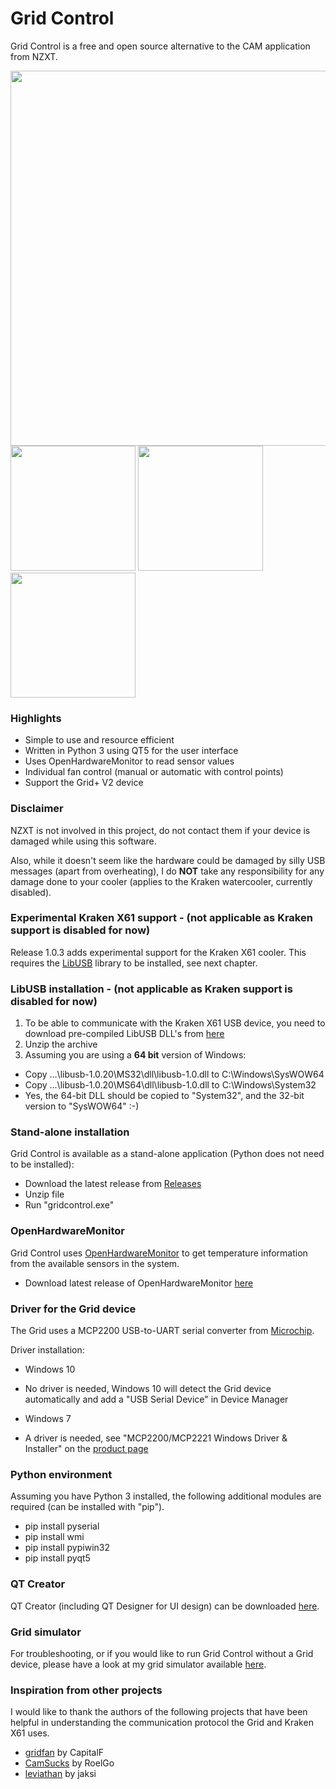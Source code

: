 # Grid Control
Grid Control is a free and open source alternative to the CAM application from NZXT.

<img src="https://github.com/akej74/grid-control/blob/master/screenshots/screenshot_1.png" width="600">

<img src="https://github.com/akej74/grid-control/blob/master/screenshots/screenshot_2.png" width="200">
<img src="https://github.com/akej74/grid-control/blob/master/screenshots/screenshot_3.png" width="200">
<img src="https://github.com/akej74/grid-control/blob/master/screenshots/screenshot_4.png" width="200">

### Highlights
- Simple to use and resource efficient
- Written in Python 3 using QT5 for the user interface
- Uses OpenHardwareMonitor to read sensor values
- Individual fan control (manual or automatic with control points)
- Support the Grid+ V2 device

### Disclaimer
NZXT is not involved in this project, do not contact them if your device is damaged while using this software.

Also, while it doesn't seem like the hardware could be damaged by silly USB messages (apart from overheating), I do **NOT** take any responsibility for any damage done to your cooler (applies to the Kraken watercooler, currently disabled).

### Experimental Kraken X61 support - (not applicable as Kraken support is disabled for now)
Release 1.0.3 adds experimental support for the Kraken X61 cooler. This requires the [LibUSB](http://libusb.info/) library to be installed, see next chapter.

### LibUSB installation - (not applicable as Kraken support is disabled for now)
1. To be able to communicate with the Kraken X61 USB device, you need to download pre-compiled LibUSB DLL's from [here](https://sourceforge.net/projects/libusb/files/libusb-1.0/libusb-1.0.20/libusb-1.0.20.7z/download)
2. Unzip the archive
3. Assuming you are using a **64 bit** version of Windows:
 - Copy ...\libusb-1.0.20\MS32\dll\libusb-1.0.dll to C:\Windows\SysWOW64
 - Copy ...\libusb-1.0.20\MS64\dll\libusb-1.0.dll to C:\Windows\System32
 - Yes, the 64-bit DLL should be copied to "System32", and the 32-bit version to "SysWOW64" :-)

### Stand-alone installation
Grid Control is available as a stand-alone application (Python does not need to be installed):
- Download the latest release from [Releases](https://github.com/akej74/grid-control/releases)
- Unzip file
- Run "gridcontrol.exe"

### OpenHardwareMonitor
Grid Control uses [OpenHardwareMonitor](https://github.com/openhardwaremonitor/openhardwaremonitor) to get temperature information from the available sensors in the system.
- Download latest release of OpenHardwareMonitor [here](http://openhardwaremonitor.org/files/openhardwaremonitor-v0.7.1.5-alpha.zip)

### Driver for the Grid device
The Grid uses a MCP2200 USB-to-UART serial converter from [Microchip](http://www.microchip.com/wwwproducts/en/en546923).

Driver installation:
- Windows 10
 - No driver is needed, Windows 10 will detect the Grid device automatically and add a "USB Serial Device" in Device Manager
 
- Windows 7
 - A driver is needed, see "MCP2200/MCP2221 Windows Driver & Installer" on the [product page](http://www.microchip.com/wwwproducts/en/en546923)
 
### Python environment
Assuming you have Python 3 installed, the following additional modules are required (can be installed with "pip").
- pip install pyserial
- pip install wmi
- pip install pypiwin32
- pip install pyqt5

### QT Creator
QT Creator (including QT Designer for UI design) can be downloaded [here](https://www.qt.io/download-open-source/).

### Grid simulator
For troubleshooting, or if you would like to run Grid Control without a Grid device, please have a look at my grid simulator available [here](https://github.com/akej74/grid-simulator).
 
### Inspiration from other projects
I would like to thank the authors of the following projects that have been helpful in understanding the communication protocol the Grid and Kraken X61 uses.
- [gridfan](https://github.com/CapitalF/gridfan) by CapitalF
- [CamSucks](https://github.com/RoelGo/CamSucks) by RoelGo
- [leviathan](https://github.com/jaksi/leviathan) by jaksi

